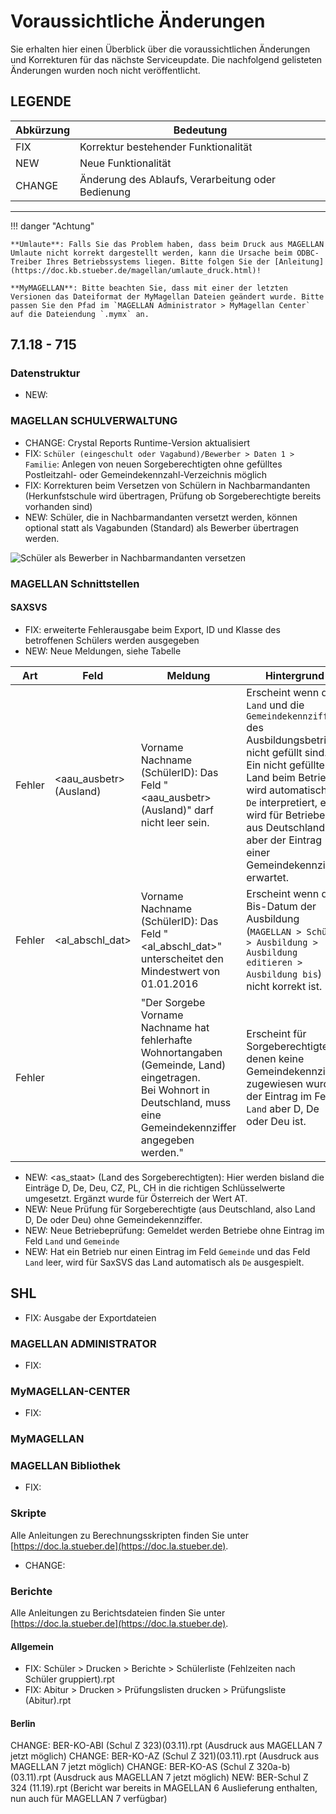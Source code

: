 # Voraussichtliche Änderungen

Sie erhalten hier einen Überblick über die voraussichtlichen Änderungen und Korrekturen für das nächste Serviceupdate. Die nachfolgend gelisteten Änderungen wurden noch nicht veröffentlicht.

## LEGENDE

Abkürzung | Bedeutung
--------- | ---------
FIX       | Korrektur bestehender Funktionalität
NEW       | Neue Funktionalität
CHANGE    | Änderung des Ablaufs, Verarbeitung oder Bedienung

---

!!! danger "Achtung"

    **Umlaute**: Falls Sie das Problem haben, dass beim Druck aus MAGELLAN Umlaute nicht korrekt dargestellt werden, kann die Ursache beim ODBC-Treiber Ihres Betriebssystems liegen. Bitte folgen Sie der [Anleitung](https://doc.kb.stueber.de/magellan/umlaute_druck.html)!

    **MyMAGELLAN**: Bitte beachten Sie, dass mit einer der letzten Versionen das Dateiformat der MyMagellan Dateien geändert wurde. Bitte passen Sie den Pfad im `MAGELLAN Administrator > MyMagellan Center` auf die Dateiendung `.mymx` an.

## 7.1.18 - 715

### Datenstruktur

* NEW: 

### MAGELLAN SCHULVERWALTUNG

* CHANGE: Crystal Reports Runtime-Version aktualisiert
* FIX: `Schüler (eingeschult oder Vagabund)/Bewerber > Daten 1 > Familie`: Anlegen von neuen Sorgeberechtigten ohne gefülltes Postleitzahl- oder Gemeindekennzahl-Verzeichnis möglich
* FIX: Korrekturen beim Versetzen von Schülern in Nachbarmandanten (Herkunfstschule wird übertragen, Prüfung ob Sorgeberechtigte bereits vorhanden sind)
* NEW: Schüler, die in Nachbarmandanten versetzt werden, können optional statt als Vagabunden (Standard) als Bewerber übertragen werden. 

![Schüler als Bewerber in Nachbarmandanten versetzen](/assets/images/changelog/7.1.18.01.png)

### MAGELLAN Schnittstellen

#### SAXSVS

* FIX: erweiterte Fehlerausgabe beim Export, ID und Klasse des betroffenen Schülers werden ausgegeben
* NEW: Neue Meldungen, siehe Tabelle


Art|Feld|Meldung|Hintergrund
--|--|--|--
Fehler|<aau_ausbetr><staat> (Ausland)|Vorname Nachname (SchülerID): Das Feld "<aau_ausbetr><staat> (Ausland)" darf nicht leer sein.|Erscheint wenn das `Land` und die `Gemeindekennziffer` des Ausbildungsbetriebs nicht gefüllt sind. Ein nicht gefülltes Land beim Betrieb wird automatisch als `De` interpretiert, es wird für Betriebe aus Deutschland aber der Eintrag einer Gemeindekennziffer erwartet.
Fehler|	<al_abschl_dat>|Vorname Nachname (SchülerID): Das Feld "<al_abschl_dat>" unterscheitet den Mindestwert von 01.01.2016|Erscheint wenn das Bis-Datum der Ausbildung (`MAGELLAN > Schüler > Ausbildung > Ausbildung editieren > Ausbildung bis`) nicht korrekt ist.
Fehler|	<sorgeberechtigte>|"Der Sorgebe Vorname Nachname hat fehlerhafte Wohnortangaben (Gemeinde, Land) eingetragen. <br/>Bei Wohnort in Deutschland, muss eine Gemeindekennziffer angegeben werden."|Erscheint für Sorgeberechtigte, denen keine Gemeindekennziffer zugewiesen wurde, der Eintrag im Feld `Land` aber D, De oder Deu ist.


* NEW: <as_staat> (Land des Sorgeberechtigten): Hier werden bisland die Einträge D, De, Deu, CZ, PL, CH in die richtigen Schlüsselwerte umgesetzt. Ergänzt wurde für Österreich der Wert AT.
* NEW: Neue Prüfung für Sorgeberechtigte (aus Deutschland, also Land D, De oder Deu) ohne Gemeindekennziffer.
* NEW: Neue Betriebeprüfung: Gemeldet werden Betriebe ohne Eintrag im Feld `Land` und `Gemeinde`
* NEW: Hat ein Betrieb nur einen Eintrag im Feld `Gemeinde` und das Feld `Land` leer, wird für SaxSVS das Land automatisch als `De` ausgespielt.


## SHL

* FIX: Ausgabe der Exportdateien

### MAGELLAN ADMINISTRATOR

* FIX:

### MyMAGELLAN-CENTER

* FIX: 

### MyMAGELLAN

### MAGELLAN Bibliothek

* FIX: 

### Skripte

Alle Anleitungen zu Berechnungsskripten finden Sie unter [https://doc.la.stueber.de](https://doc.la.stueber.de).

* CHANGE: 

### Berichte

Alle Anleitungen zu Berichtsdateien finden Sie unter [https://doc.la.stueber.de](https://doc.la.stueber.de).

#### Allgemein

* FIX: Schüler > Drucken > Berichte > Schülerliste (Fehlzeiten nach Schüler gruppiert).rpt
* FIX: Abitur > Drucken > Prüfungslisten drucken > Prüfungsliste (Abitur).rpt

#### Berlin

CHANGE: BER-KO-ABI (Schul Z 323)(03.11).rpt (Ausdruck aus MAGELLAN 7 jetzt möglich)
CHANGE: BER-KO-AZ (Schul Z 321)(03.11).rpt (Ausdruck aus MAGELLAN 7 jetzt möglich)
CHANGE: BER-KO-AS (Schul Z 320a-b)(03.11).rpt (Ausdruck aus MAGELLAN 7 jetzt möglich)
NEW: BER-Schul Z 324 (11.19).rpt (Bericht war bereits in MAGELLAN 6 Auslieferung enthalten, nun auch für MAGELLAN 7 verfügbar)